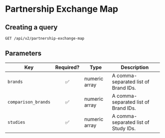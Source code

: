 # Partnership Exchange Map

## Creating a query

```http request
GET /api/v2/partnership-exchange-map
```

## Parameters

| Key                 |     Required?      | Type          | Description                          |
|---------------------|:------------------:|---------------|--------------------------------------|
| `brands`            | :white_check_mark: | numeric array | A comma-separated list of Brand IDs. |
| `comparison_brands` | :white_check_mark: | numeric array | A comma-separated list of Brand IDs. |
| `studies`           | :white_check_mark: | numeric array | A comma-separated list of Study IDs. |
